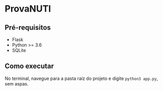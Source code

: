 # ProvaNUTI

## Pré-requisitos

- Flask
- Python >= 3.6
- SQLite

## Como executar

No terminal, navegue para a pasta raíz do projeto e digite ```python3 app.py```, sem aspas.
